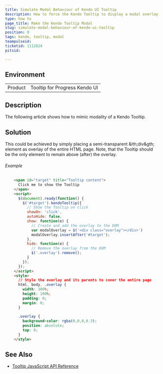 ```yaml
---
title: Simulate Modal Behaviour of Kendo UI Tooltip
description: How to force the Kendo Tooltip to display a modal overlay over the page
type: how to
page_title: Make the Kendo Tooltip Modal
slug: simulate-modal-behaviour-of-kendo-ui-tooltip
position: 0
tags: kendo, tooltip, modal
teampulseid:
ticketid: 1112824
pitsid:

---
```


## Environment
<table>
 <tr>
  <td>Product</td>
  <td>Tooltip for Progress Kendo UI</td>
 </tr>
</table>


## Description 
The following article shows how to mimic modality of a Kendo Tooltip.

## Solution
This could be achieved by simply placing a semi-transparent &lth;div&gth; element as overlay of the entire HTML page. Note, that the Tooltip should be the only element to remain above (after) the overlay.

###### Example

````html
	<span id="target" title="Tooltip content">
	  Click me to show the Tooltip
	</span>
	<script>
	  $(document).ready(function() {
		$('#target').kendoTooltip({
		  // Show the Tooltip on click
		  showOn: 'click',
		  autoHide: false,
		  show: function(e) {
			// Create and add the overlay to the DOM
			var modalOverlay = $('<div class="overlay"></div>')
			modalOverlay.insertAfter('#target');
		  },
		  hide: function(e) {
		    // Remove the overlay from the DOM
			$('.overlay').remove();
		  }
		});
	  });
	</script>
	<style>
	  // Style the overlay and its parents to cover the entire page
	  html, body, .overlay {
		width: 100%;
		height: 100%;
		padding: 0;
		margin: 0;
	  }
	  
	  .overlay {
		background-color: rgba(0,0,0,0.3);
		position: absolute;
		top: 0;
	  }
	</style>
````

## See Also

* [Tooltip JavaScript API Reference](http://docs.telerik.com/kendo-ui/api/javascript/ui/tooltip)
